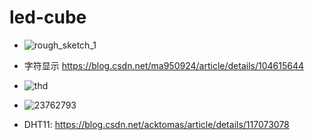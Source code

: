 # led-cube
- ![rough_sketch_1](https://github.com/user-attachments/assets/42506317-75ef-4b33-86f8-bb6f47ac75a4)
- 字符显示 https://blog.csdn.net/ma950924/article/details/104615644
- ![thd](https://github.com/user-attachments/assets/dca8873d-476d-4444-83b1-fc5f02070e2d)

- ![23762793](https://github.com/user-attachments/assets/0a59971c-080a-462c-92f0-249f49e43351)
- DHT11: https://blog.csdn.net/acktomas/article/details/117073078

